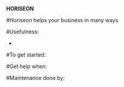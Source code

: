**HORISEON**

#Horiseon helps your business in many ways

#Usefulness:

-

#To get started:

#Get help when:

#Maintenance done by:
